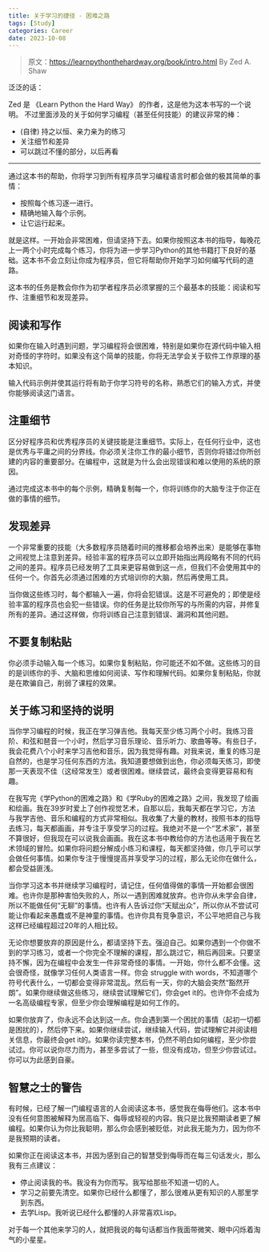 ```yaml
---
title: 关于学习的捷径 - 困难之路
tags: [Study]
categories: Career
date: 2023-10-08
---
```


> 原文：<https://learnpythonthehardway.org/book/intro.html>
> By Zed A. Shaw

泛泛的话：

Zed 是 《Learn Python the Hard Way》 的作者，这是他为这本书写的一个说明。
不过里面涉及的关于如何学习编程（甚至任何技能）的建议非常的棒：

- (自律) 持之以恒、亲力亲为的练习
- 关注细节和差异 
- 可以跳过不懂的部分，以后再看

----

通过这本书的帮助，你将学习到所有程序员学习编程语言时都会做的极其简单的事情：

- 按照每个练习逐一进行。
- 精确地输入每个示例。
- 让它运行起来。

就是这样。一开始会非常困难，但请坚持下去。如果你按照这本书的指导，每晚花上一两个小时完成每个练习，你将为进一步学习Python的其他书籍打下良好的基础。这本书不会立刻让你成为程序员，但它将帮助你开始学习如何编写代码的道路。

这本书的任务是教会你作为初学者程序员必须掌握的三个最基本的技能：阅读和写作、注重细节和发现差异。

## 阅读和写作

如果你在输入时遇到问题，学习编程将会很困难，特别是如果你在源代码中输入相对奇怪的字符时。如果没有这个简单的技能，你将无法学会关于软件工作原理的基本知识。

输入代码示例并使其运行将有助于你学习符号的名称，熟悉它们的输入方式，并使你能够阅读这门语言。

## 注重细节

区分好程序员和优秀程序员的关键技能是注重细节。实际上，在任何行业中，这也是优秀与平庸之间的分界线。你必须关注你工作的最小细节，否则你将错过你所创建的内容的重要部分。在编程中，这就是为什么会出现错误和难以使用的系统的原因。

通过完成这本书中的每个示例，精确复制每一个，你将训练你的大脑专注于你正在做的事情的细节。

## 发现差异

一个非常重要的技能（大多数程序员随着时间的推移都会培养出来）是能够在事物之间视觉上注意到差异。经验丰富的程序员可以立即开始指出两段略有不同的代码之间的差异。程序员已经发明了工具来更容易做到这一点，但我们不会使用其中的任何一个。你首先必须通过困难的方式培训你的大脑，然后再使用工具。

当你做这些练习时，每个都输入一遍，你将会犯错误。这是不可避免的；即使是经验丰富的程序员也会犯一些错误。你的任务是比较你所写的与所需的内容，并修复所有的差异。通过这样做，你将训练自己注意到错误、漏洞和其他问题。

## 不要复制粘贴

你必须手动输入每一个练习。如果你复制粘贴，你可能还不如不做。这些练习的目的是训练你的手、大脑和思维如何阅读、写作和理解代码。如果你复制粘贴，你就是在欺骗自己，削弱了课程的效果。

## 关于练习和坚持的说明

当你学习编程的时候，我正在学习弹吉他。我每天至少练习两个小时。我练习音阶、和弦和琶音一个小时，然后学习音乐理论、音乐听力、歌曲等等。有些日子，我会花费八个小时来学习吉他和音乐，因为我觉得有趣。对我来说，重复的练习是自然的，也是学习任何东西的方法。我知道要想做到出色，你必须每天练习，即使那一天表现不佳（这经常发生）或者很困难。继续尝试，最终会变得更容易和有趣。

在我写完《学Python的困难之路》和《学Ruby的困难之路》之间，我发现了绘画和绘画。我在39岁时爱上了创作视觉艺术，自那以后，我每天都在学习它，方法与我学吉他、音乐和编程的方式非常相似。我收集了大量的教材，按照书本的指导去练习，每天都画画，并专注于享受学习的过程。我绝对不是一个“艺术家”，甚至不算很好，但我现在可以说我会画画。我在这本书中教给你的方法也适用于我在艺术领域的冒险。如果你将问题分解成小练习和课程，每天都坚持做，你几乎可以学会做任何事情。如果你专注于慢慢提高并享受学习的过程，那么无论你在做什么，都会受益匪浅。

当你学习这本书并继续学习编程时，请记住，任何值得做的事情一开始都会很困难。也许你是那种害怕失败的人，所以一遇到困难就放弃。也许你从未学会自律，所以不能做任何“无聊”的事情。也许有人告诉过你“天赋出众”，所以你从不尝试可能让你看起来愚蠢或不是神童的事情。也许你具有竞争意识，不公平地把自己与我这样已经编程超过20年的人相比较。

无论你想要放弃的原因是什么，都请坚持下去。强迫自己。如果你遇到一个你做不到的学习练习，或者一个你完全不理解的课程，那么跳过它，稍后再回来。只要坚持不懈，因为在编程中会发生一件非常奇怪的事情。一开始，你什么都不会懂。这会很奇怪，就像学习任何人类语言一样。你会 struggle with words，不知道哪个符号代表什么，一切都会变得非常混乱。然后有一天，你的大脑会突然“豁然开朗”。如果你继续做这些练习，继续尝试理解它们，你会get it的。也许你不会成为一名高级编程专家，但至少你会理解编程是如何工作的。

如果你放弃了，你永远不会达到这一点。你会遇到第一个困扰的事情（起初一切都是困扰的），然后停下来。如果你继续尝试，继续输入代码，尝试理解它并阅读相关信息，你最终会get it的。如果你读完整本书，仍然不明白如何编程，至少你尝试过。你可以说你尽力而为，甚至多尝试了一些，但没有成功，但至少你尝试过。你可以为此感到自豪。

## 智慧之士的警告

有时候，已经了解一门编程语言的人会阅读这本书，感觉我在侮辱他们。这本书中没有任何意图被解释为居高临下、侮辱或轻视的内容。我只是比我预期读者更了解编程。如果你认为你比我聪明，那么你会感到被贬低，对此我无能为力，因为你不是我预期的读者。

如果你正在阅读这本书，并因为感到自己的智慧受到侮辱而在每三句话发火，那么我有三点建议：

- 停止阅读我的书。我没有为你而写。我写给那些不知道一切的人。
- 学习之前要先清空。如果你已经什么都懂了，那么很难从更有知识的人那里学到东西。
- 去学Lisp。我听说已经什么都懂的人非常喜欢Lisp。

对于每一个其他来学习的人，就把我说的每句话都当作我面带微笑、眼中闪烁着淘气的小星星。

